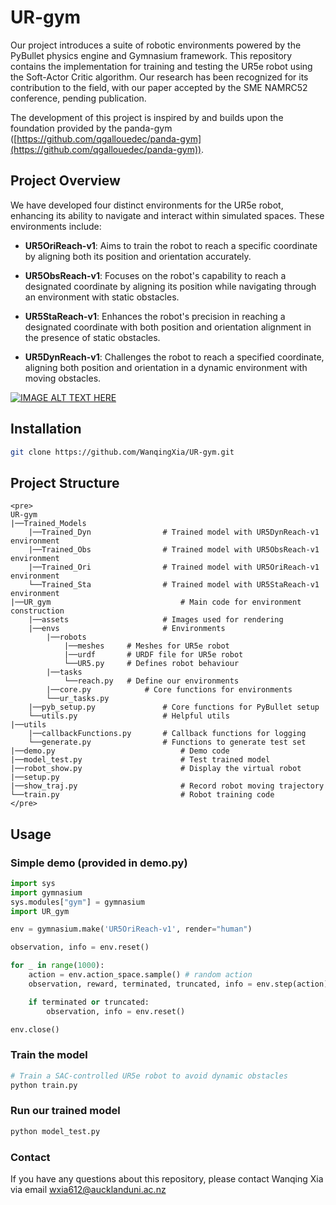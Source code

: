 # UR-gym

Our project introduces a suite of robotic environments powered by the PyBullet physics engine and Gymnasium framework. This repository contains the implementation for training and testing the UR5e robot using the Soft-Actor Critic algorithm. Our research has been recognized for its contribution to the field, with our paper accepted by the SME NAMRC52 conference, pending publication.

The development of this project is inspired by and builds upon the foundation provided by the panda-gym ([https://github.com/qgallouedec/panda-gym](https://github.com/qgallouedec/panda-gym)).


## Project Overview

We have developed four distinct environments for the UR5e robot, enhancing its ability to navigate and interact within simulated spaces. These environments include:

-   **UR5OriReach-v1**: Aims to train the robot to reach a specific coordinate by aligning both its position and orientation accurately.
    
-   **UR5ObsReach-v1**: Focuses on the robot's capability to reach a designated coordinate by aligning its position while navigating through an environment with static obstacles.
    
-   **UR5StaReach-v1**: Enhances the robot's precision in reaching a designated coordinate with both position and orientation alignment in the presence of static obstacles.
    
-   **UR5DynReach-v1**: Challenges the robot to reach a specified coordinate, aligning both position and orientation in a dynamic environment with moving obstacles.

  [![IMAGE ALT TEXT HERE](https://raw.githubusercontent.com/WanqingXia/UR-gym/main/UR_gym/assets/cover.png)](https://www.youtube.com/watch?v=Tq03JQw-MHw)

## Installation
```bash
git clone https://github.com/WanqingXia/UR-gym.git
```

## Project Structure
```
<pre>
UR-gym
|──Trained_Models
	|──Trained_Dyn                # Trained model with UR5DynReach-v1 environment
	|──Trained_Obs                # Trained model with UR5ObsReach-v1 environment
	|──Trained_Ori                # Trained model with UR5OriReach-v1 environment
	└──Trained_Sta                # Trained model with UR5StaReach-v1 environment
|──UR_gym                             # Main code for environment construction
	|──assets                     # Images used for rendering
	|──envs                       # Environments
		|──robots
			|──meshes     # Meshes for UR5e robot
			|──urdf       # URDF file for UR5e robot
			└──UR5.py     # Defines robot behaviour
		|──tasks			  
			└──reach.py   # Define our environments
		|──core.py            # Core functions for environments
		└──ur_tasks.py
	|──pyb_setup.py               # Core functions for PyBullet setup
	└──utils.py                   # Helpful utils
|──utils
	|──callbackFunctions.py       # Callback functions for logging
	└──generate.py                # Functions to generate test set
|──demo.py                            # Demo code
|──model_test.py                      # Test trained model
|──robot_show.py                      # Display the virtual robot
|──setup.py
|──show_traj.py                       # Record robot moving trajectory
└──train.py                           # Robot training code
</pre>
```
## Usage

### Simple demo (provided in demo.py)
```python
import sys
import gymnasium
sys.modules["gym"] = gymnasium
import UR_gym

env = gymnasium.make('UR5OriReach-v1', render="human")

observation, info = env.reset()

for _ in range(1000):
    action = env.action_space.sample() # random action
    observation, reward, terminated, truncated, info = env.step(action)

    if terminated or truncated:
        observation, info = env.reset()

env.close()
```

### Train the model
```python
# Train a SAC-controlled UR5e robot to avoid dynamic obstacles
python train.py
```

### Run our trained model
```python
python model_test.py
```

### Contact
If you have any questions about this repository, please contact Wanqing Xia via email <wxia612@aucklanduni.ac.nz>
 
